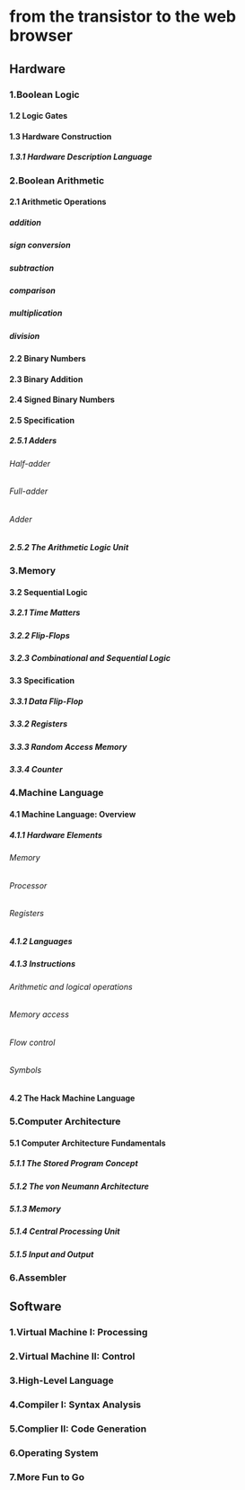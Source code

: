 # from the transistor to the web browser
## Hardware


### 1.Boolean Logic
#### 1.2 Logic Gates
#### 1.3 Hardware Construction
##### 1.3.1 Hardware Description Language

### 2.Boolean Arithmetic
#### 2.1 Arithmetic Operations
##### addition
##### sign conversion
##### subtraction
##### comparison
##### multiplication
##### division

#### 2.2 Binary Numbers

#### 2.3 Binary Addition

#### 2.4 Signed Binary Numbers

#### 2.5 Specification
##### 2.5.1 Adders
###### Half-adder

###### Full-adder

###### Adder

##### 2.5.2 The Arithmetic Logic Unit

### 3.Memory
#### 3.2 Sequential Logic

##### 3.2.1 Time Matters

##### 3.2.2 Flip-Flops

##### 3.2.3 Combinational and Sequential Logic

#### 3.3 Specification

##### 3.3.1 Data Flip-Flop

##### 3.3.2 Registers

##### 3.3.3 Random Access Memory

##### 3.3.4 Counter


### 4.Machine Language

#### 4.1 Machine Language: Overview

##### 4.1.1 Hardware Elements

###### Memory

###### Processor

###### Registers

##### 4.1.2 Languages

##### 4.1.3 Instructions

###### Arithmetic and logical operations

###### Memory access

###### Flow control

###### Symbols

#### 4.2 The Hack Machine Language

### 5.Computer Architecture
#### 5.1 Computer Architecture Fundamentals
##### 5.1.1 The Stored Program Concept

##### 5.1.2 The von Neumann Architecture

##### 5.1.3 Memory

##### 5.1.4 Central Processing Unit

##### 5.1.5 Input and Output

### 6.Assembler

## Software

### 1.Virtual Machine I: Processing

### 2.Virtual Machine II: Control

### 3.High-Level Language

### 4.Compiler I: Syntax Analysis

### 5.Complier II: Code Generation

### 6.Operating System

### 7.More Fun to Go
